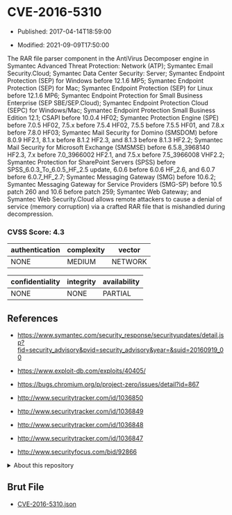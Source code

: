 # CVE-2016-5310

- Published: 2017-04-14T18:59:00

- Modified: 2021-09-09T17:50:00

The RAR file parser component in the AntiVirus Decomposer engine in Symantec Advanced Threat Protection: Network (ATP); Symantec Email Security.Cloud; Symantec Data Center Security: Server; Symantec Endpoint Protection (SEP) for Windows before 12.1.6 MP5; Symantec Endpoint Protection (SEP) for Mac; Symantec Endpoint Protection (SEP) for Linux before 12.1.6 MP6; Symantec Endpoint Protection for Small Business Enterprise (SEP SBE/SEP.Cloud); Symantec Endpoint Protection Cloud (SEPC) for Windows/Mac; Symantec Endpoint Protection Small Business Edition 12.1; CSAPI before 10.0.4 HF02; Symantec Protection Engine (SPE) before 7.0.5 HF02, 7.5.x before 7.5.4 HF02, 7.5.5 before 7.5.5 HF01, and 7.8.x before 7.8.0 HF03; Symantec Mail Security for Domino (SMSDOM) before 8.0.9 HF2.1, 8.1.x before 8.1.2 HF2.3, and 8.1.3 before 8.1.3 HF2.2; Symantec Mail Security for Microsoft Exchange (SMSMSE) before 6.5.8_3968140 HF2.3, 7.x before 7.0_3966002 HF2.1, and 7.5.x before 7.5_3966008 VHF2.2; Symantec Protection for SharePoint Servers (SPSS) before SPSS_6.0.3_To_6.0.5_HF_2.5 update, 6.0.6 before 6.0.6 HF_2.6, and 6.0.7 before 6.0.7_HF_2.7; Symantec Messaging Gateway (SMG) before 10.6.2; Symantec Messaging Gateway for Service Providers (SMG-SP) before 10.5 patch 260 and 10.6 before patch 259; Symantec Web Gateway; and Symantec Web Security.Cloud allows remote attackers to cause a denial of service (memory corruption) via a crafted RAR file that is mishandled during decompression.

### CVSS Score: **4.3**

| authentication | complexity | vector |
| --- | --- | --- |
| NONE | MEDIUM | NETWORK |

| confidentiality | integrity | availability |
| --- | --- | --- |
| NONE | NONE | PARTIAL |

## References

* https://www.symantec.com/security_response/securityupdates/detail.jsp?fid=security_advisory&pvid=security_advisory&year=&suid=20160919_00

* https://www.exploit-db.com/exploits/40405/

* https://bugs.chromium.org/p/project-zero/issues/detail?id=867

* http://www.securitytracker.com/id/1036850

* http://www.securitytracker.com/id/1036849

* http://www.securitytracker.com/id/1036848

* http://www.securitytracker.com/id/1036847

* http://www.securityfocus.com/bid/92866

<details>
<summary>About this repository</summary> 

  This repository is part of the project [Live Hack CVE](https://github.com/Live-Hack-CVE). Main website can be found [www.live-hack.org](https://www.live-hack.org) 
  
  Made by [Sn0wAlice](https://github.com/Sn0wAlice) for the people that care about security and need to have a feed of the latest CVEs. Hope you enjoy it, don't forget to star the repo and follow me on [Twitter](https://twitter.com/Sn0wAlice) and [Github](https://github.com/Sn0wAlice). And that is my [personnal website](https://www.alice-snow.me/)

  - [Home Page](https://github.com/Live-Hack-CVE)
  - [Framework](https://github.com/Live-Hack-CVE/cve-framework)
  - [CVE database](https://github.com/Live-Hack-CVE/full_database)
  - [Changelog](https://github.com/Live-Hack-CVE/Changelog)
</details>

## Brut File

* [CVE-2016-5310.json](https://raw.githubusercontent.com/Live-Hack-CVE/full_database/main/cves/2016/CVE-2016-5310.json)

